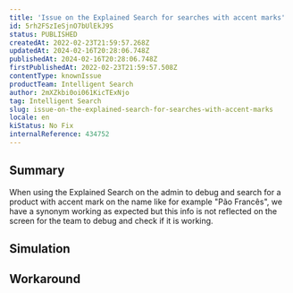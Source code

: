 ```yaml
---
title: 'Issue on the Explained Search for searches with accent marks'
id: 5rh2FSzIeSjnO7bUlEkJ9S
status: PUBLISHED
createdAt: 2022-02-23T21:59:57.268Z
updatedAt: 2024-02-16T20:28:06.748Z
publishedAt: 2024-02-16T20:28:06.748Z
firstPublishedAt: 2022-02-23T21:59:57.508Z
contentType: knownIssue
productTeam: Intelligent Search
author: 2mXZkbi0oi061KicTExNjo
tag: Intelligent Search
slug: issue-on-the-explained-search-for-searches-with-accent-marks
locale: en
kiStatus: No Fix
internalReference: 434752
---
```


## Summary


When using the Explained Search on the admin to debug and search for a product with accent mark on the name like for example "Pão Francês", we have a synonym working as expected but this info is not reflected on the screen for the team to debug and check if it is working.



## Simulation



## Workaround



